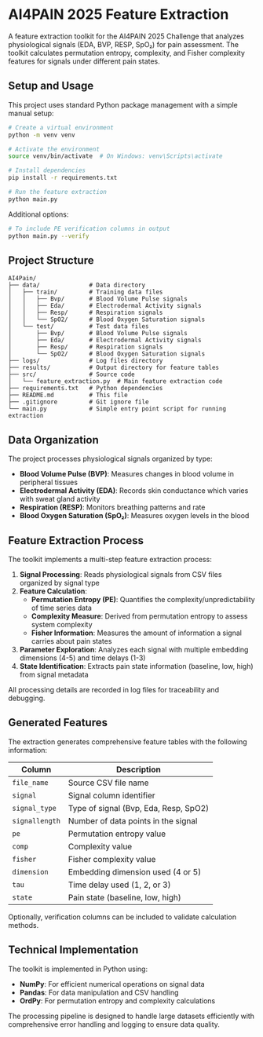 # AI4PAIN 2025 Feature Extraction

A feature extraction toolkit for the AI4PAIN 2025 Challenge that analyzes physiological signals (EDA, BVP, RESP, SpO₂) for pain assessment. The toolkit calculates permutation entropy, complexity, and Fisher complexity features for signals under different pain states.

## Setup and Usage

This project uses standard Python package management with a simple manual setup:

```bash
# Create a virtual environment
python -m venv venv

# Activate the environment
source venv/bin/activate  # On Windows: venv\Scripts\activate

# Install dependencies
pip install -r requirements.txt

# Run the feature extraction
python main.py
```

Additional options:

```bash
# To include PE verification columns in output
python main.py --verify
```

## Project Structure

```
AI4Pain/
├── data/              # Data directory
│   ├── train/         # Training data files
│   │   ├── Bvp/       # Blood Volume Pulse signals
│   │   ├── Eda/       # Electrodermal Activity signals
│   │   ├── Resp/      # Respiration signals
│   │   └── SpO2/      # Blood Oxygen Saturation signals
│   └── test/          # Test data files
│       ├── Bvp/       # Blood Volume Pulse signals
│       ├── Eda/       # Electrodermal Activity signals
│       ├── Resp/      # Respiration signals
│       └── SpO2/      # Blood Oxygen Saturation signals
├── logs/              # Log files directory
├── results/           # Output directory for feature tables
├── src/               # Source code
│   └── feature_extraction.py  # Main feature extraction code
├── requirements.txt   # Python dependencies
├── README.md          # This file
├── .gitignore         # Git ignore file
└── main.py            # Simple entry point script for running extraction
```

## Data Organization

The project processes physiological signals organized by type:

- **Blood Volume Pulse (BVP)**: Measures changes in blood volume in peripheral tissues
- **Electrodermal Activity (EDA)**: Records skin conductance which varies with sweat gland activity
- **Respiration (RESP)**: Monitors breathing patterns and rate
- **Blood Oxygen Saturation (SpO₂)**: Measures oxygen levels in the blood

## Feature Extraction Process

The toolkit implements a multi-step feature extraction process:

1. **Signal Processing**: Reads physiological signals from CSV files organized by signal type
2. **Feature Calculation**:
   - **Permutation Entropy (PE)**: Quantifies the complexity/unpredictability of time series data
   - **Complexity Measure**: Derived from permutation entropy to assess system complexity
   - **Fisher Information**: Measures the amount of information a signal carries about pain states
3. **Parameter Exploration**: Analyzes each signal with multiple embedding dimensions (4-5) and time delays (1-3)
4. **State Identification**: Extracts pain state information (baseline, low, high) from signal metadata

All processing details are recorded in log files for traceability and debugging.

## Generated Features

The extraction generates comprehensive feature tables with the following information:

| Column | Description |
|--------|-------------|
| `file_name` | Source CSV file name |
| `signal` | Signal column identifier |
| `signal_type` | Type of signal (Bvp, Eda, Resp, SpO2) |
| `signallength` | Number of data points in the signal |
| `pe` | Permutation entropy value |
| `comp` | Complexity value |
| `fisher` | Fisher complexity value |
| `dimension` | Embedding dimension used (4 or 5) |
| `tau` | Time delay used (1, 2, or 3) |
| `state` | Pain state (baseline, low, high) |

Optionally, verification columns can be included to validate calculation methods.

## Technical Implementation

The toolkit is implemented in Python using:

- **NumPy**: For efficient numerical operations on signal data
- **Pandas**: For data manipulation and CSV handling
- **OrdPy**: For permutation entropy and complexity calculations

The processing pipeline is designed to handle large datasets efficiently with comprehensive error handling and logging to ensure data quality.
